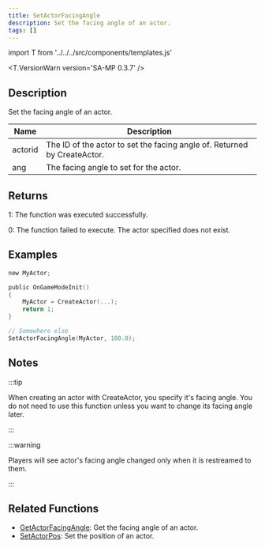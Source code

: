 ```yaml
---
title: SetActorFacingAngle
description: Set the facing angle of an actor.
tags: []
---
```


import T from '../../../src/components/templates.js'

<T.VersionWarn version='SA-MP 0.3.7' />

## Description

Set the facing angle of an actor.

| Name    | Description                                                              |
| ------- | ------------------------------------------------------------------------ |
| actorid | The ID of the actor to set the facing angle of. Returned by CreateActor. |
| ang     | The facing angle to set for the actor.                                   |

## Returns

1: The function was executed successfully.

0: The function failed to execute. The actor specified does not exist.

## Examples

```c
new MyActor;

public OnGameModeInit()
{
    MyActor = CreateActor(...);
    return 1;
}

// Somewhere else
SetActorFacingAngle(MyActor, 180.0);
```

## Notes

:::tip

When creating an actor with CreateActor, you specify it's facing angle. You do not need to use this function unless you want to change its facing angle later.

:::

:::warning

Players will see actor's facing angle changed only when it is restreamed to them.

:::

## Related Functions

- [GetActorFacingAngle](GetActorFacingAngle.md): Get the facing angle of an actor.
- [SetActorPos](SetActorPos.md): Set the position of an actor.
